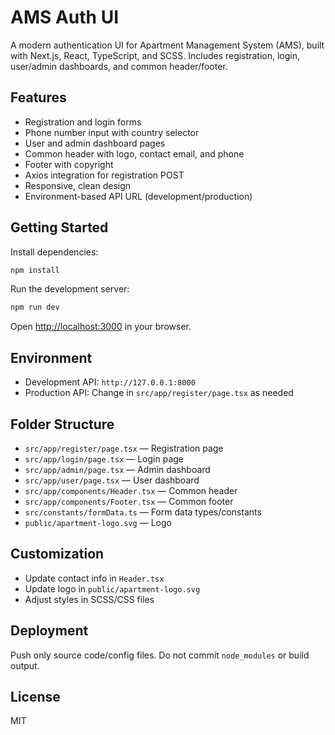 # AMS Auth UI

A modern authentication UI for Apartment Management System (AMS), built with Next.js, React, TypeScript, and SCSS. Includes registration, login, user/admin dashboards, and common header/footer.

## Features

- Registration and login forms
- Phone number input with country selector
- User and admin dashboard pages
- Common header with logo, contact email, and phone
- Footer with copyright
- Axios integration for registration POST
- Responsive, clean design
- Environment-based API URL (development/production)

## Getting Started

Install dependencies:

```bash
npm install
```

Run the development server:

```bash
npm run dev
```

Open [http://localhost:3000](http://localhost:3000) in your browser.

## Environment

- Development API: `http://127.0.0.1:8000`
- Production API: Change in `src/app/register/page.tsx` as needed

## Folder Structure

- `src/app/register/page.tsx` — Registration page
- `src/app/login/page.tsx` — Login page
- `src/app/admin/page.tsx` — Admin dashboard
- `src/app/user/page.tsx` — User dashboard
- `src/app/components/Header.tsx` — Common header
- `src/app/components/Footer.tsx` — Common footer
- `src/constants/formData.ts` — Form data types/constants
- `public/apartment-logo.svg` — Logo

## Customization

- Update contact info in `Header.tsx`
- Update logo in `public/apartment-logo.svg`
- Adjust styles in SCSS/CSS files

## Deployment

Push only source code/config files. Do not commit `node_modules` or build output.

## License

MIT
